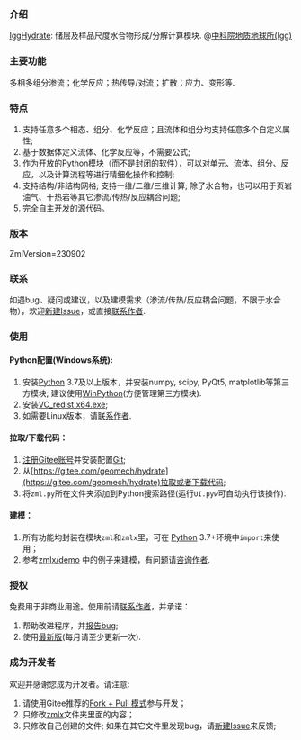 ### 介绍

[IggHydrate](https://gitee.com/geomech/hydrate): 储层及样品尺度水合物形成/分解计算模块. @[中科院地质地球所(Igg)](http://www.igg.cas.cn/)

### 主要功能

多相多组分渗流；化学反应；热传导/对流；扩散；应力、变形等. 

### 特点

1) 支持任意多个相态、组分、化学反应；且流体和组分均支持任意多个自定义属性;
2) 基于数据体定义流体、化学反应等，不需要公式;
3) 作为开放的[Python](https://www.python.org/)模块（而不是封闭的软件），可以对单元、流体、组分、反应，以及计算流程等进行精细化操作和控制;
4) 支持结构/非结构网格; 支持一维/二维/三维计算; 除了水合物，也可以用于页岩油气、干热岩等其它渗流/传热/反应耦合问题;
5) 完全自主开发的源代码。
 
### 版本

ZmlVersion=230902

### 联系

如遇bug、疑问或建议，以及建模需求（渗流/传热/反应耦合问题，不限于水合物），欢迎[新建Issue](https://gitee.com/geomech/hydrate/issues/new)，或直接[联系作者](http://sourcedb.igg.cas.cn/cn/zjrck/201703/t20170306_4755492.html).

### 使用

#### Python配置(Windows系统): 
1) 安装[Python](https://www.python.org/) 3.7及以上版本，并安装numpy, scipy, PyQt5, matplotlib等第三方模块; 建议使用[WinPython](https://winpython.github.io/)(方便管理第三方模块). 
2) 安装[VC_redist.x64.exe](https://gitee.com/geomech/hydrate/attach_files);
3) 如需要Linux版本，请[联系作者](http://sourcedb.igg.cas.cn/cn/zjrck/201703/t20170306_4755492.html).

#### 拉取/下载代码：

1) [注册Gitee账号](https://gitee.com/signup)并安装配置[Git](https://git-scm.com/);
2) 从[https://gitee.com/geomech/hydrate](https://gitee.com/geomech/hydrate)拉取或者下载代码;
3) 将`zml.py`所在文件夹添加到Python搜索路径(运行`UI.pyw`可自动执行该操作).

#### 建模：

1) 所有功能均封装在模块`zml`和`zmlx`里，可在 [Python](https://www.python.org/) 3.7+环境中`import`来使用；
2) 参考[zmlx/demo](https://gitee.com/geomech/hydrate/tree/master/zmlx/demo)
   中的例子来建模，有问题请[咨询作者](http://sourcedb.igg.cas.cn/cn/zjrck/201703/t20170306_4755492.html).

### 授权

免费用于非商业用途。使用前请[联系作者](http://sourcedb.igg.cas.cn/cn/zjrck/201703/t20170306_4755492.html)，并承诺：

1) 帮助改进程序，并[报告bug](https://gitee.com/geomech/hydrate/issues/new);
2) 使用[最新版](https://gitee.com/geomech/hydrate)(每月请至少更新一次). 

### 成为开发者

欢迎并感谢您成为开发者。请注意:

1) 请使用Gitee推荐的[Fork + Pull 模式](https://help.gitee.com/base/pullrequest/Fork+Pull)参与开发；
2) 只修改[zmlx](https://gitee.com/geomech/hydrate/tree/master/zmlx)文件夹里面的内容；
3) 只修改自己创建的文件; 如果在其它文件里发现bug，请[新建Issue](https://gitee.com/geomech/hydrate/issues/new)来反馈;
